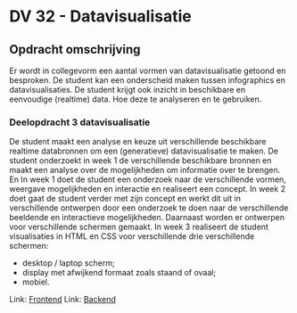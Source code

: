 # DV 32 - Datavisualisatie

## Opdracht omschrijving
Er wordt in collegevorm een aantal vormen van datavisualisatie getoond en besproken. De student kan een onderscheid maken tussen infographics en datavisualisaties. De student krijgt ook inzicht in beschikbare en eenvoudige (realtime) data. Hoe deze te analyseren en te gebruiken.

### Deelopdracht 3 datavisualisatie
De student maakt een analyse en keuze uit verschillende beschikbare realtime databronnen om een (generatieve) datavisualisatie te maken. De student onderzoekt in week 1 de verschillende beschikbare bronnen en maakt een analyse over de mogelijkheden om informatie over te brengen. En In week 1 doet de student een onderzoek naar de verschillende vormen, weergave mogelijkheden en interactie en realiseert een concept. In week 2 doet gaat de student verder met zijn concept en werkt dit uit in verschillende ontwerpen door een onderzoek te doen naar de verschillende beeldende en interactieve mogelijkheden. Daarnaast worden er ontwerpen voor verschillende schermen gemaakt. In week 3 realiseert de student visualisaties in HTML en CSS voor verschillende drie verschillende schermen:

- desktop / laptop scherm;
- display met afwijkend formaat zoals staand of ovaal;
- mobiel.

Link: [Frontend](frontend)
Link: [Backend](backend)